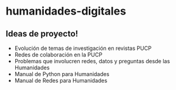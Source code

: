 # humanidades-digitales

## Ideas de proyecto!

- Evolución de temas de investigación en revistas PUCP
- Redes de colaboración en la PUCP
- Problemas que involucren redes, datos y preguntas desde las Humanidades
- Manual de Python para Humanidades
- Manual de Redes para Humanidades